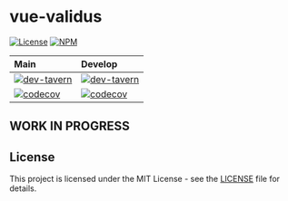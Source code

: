 # vue-validus

[![License][license-image]][license-url]
[![NPM][npm-image]][npm-url]

**Main**|**Develop**
:-----|:-----
[![dev-tavern](https://circleci.com/gh/dev-tavern/vue-validus.svg?style=svg)](https://circleci.com/gh/dev-tavern/vue-validus) | [![dev-tavern](https://circleci.com/gh/dev-tavern/vue-validus/tree/develop.svg?style=svg)](https://circleci.com/gh/dev-tavern/vue-validus/tree/develop)
[![codecov](https://codecov.io/gh/dev-tavern/vue-validus/branch/main/graph/badge.svg?token=IFCU4CBZWR)](https://codecov.io/gh/dev-tavern/vue-validus) | [![codecov](https://codecov.io/gh/dev-tavern/vue-validus/branch/develop/graph/badge.svg?token=IFCU4CBZWR)](https://codecov.io/gh/dev-tavern/vue-validus)

## WORK IN PROGRESS

## License

This project is licensed under the MIT License - see the [LICENSE](LICENSE) file for details.

[npm-image]: https://img.shields.io/npm/v/vue-validus.svg
[npm-url]: https://npmjs.org/package/vue-validus
[license-image]: https://img.shields.io/badge/license-MIT-blue.svg
[license-url]: LICENSE